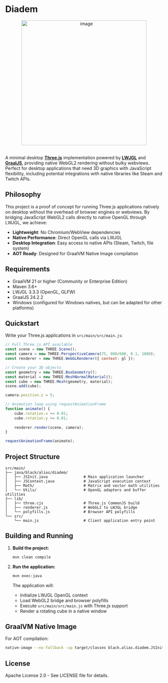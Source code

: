 # Diadem

<div align="center">
  <img width="400" height="314" alt="image" style="max-width: 100%; height: auto;" src="https://github.com/user-attachments/assets/e47582d4-24ca-453e-a9ff-3b7801f877bb" />
</div>

<br>

A minimal desktop **[Three.js](https://github.com/mrdoob/three.js)** implementation powered by **[LWJGL](https://github.com/LWJGL/lwjgl3)** and **[GraalJS](https://github.com/oracle/graaljs)**, providing native WebGL2 rendering without bulky webviews. Perfect for desktop applications that need 3D graphics with JavaScript flexibility, including potential integrations with native libraries like Steam and Twitch APIs.

## Philosophy

This project is a proof of concept for running Three.js applications natively on desktop without the overhead of browser engines or webviews. By bridging JavaScript WebGL2 calls directly to native OpenGL through LWJGL, we achieve:

- **Lightweight**: No Chromium/WebView dependencies
- **Native Performance**: Direct OpenGL calls via LWJGL
- **Desktop Integration**: Easy access to native APIs (Steam, Twitch, file system)
- **AOT Ready**: Designed for GraalVM Native Image compilation

## Requirements

- GraalVM 21 or higher (Community or Enterprise Edition)
- Maven 3.6+
- LWJGL 3.3.3 (OpenGL, GLFW)
- GraalJS 24.2.2
- Windows (configured for Windows natives, but can be adapted for other platforms)

## Quickstart

Write your Three.js applications in `src/main/src/main.js`:

```javascript
// Full Three.js API available
const scene = new THREE.Scene();
const camera = new THREE.PerspectiveCamera(75, 800/600, 0.1, 1000);
const renderer = new THREE.WebGLRenderer({ context: gl });

// Create your 3D objects
const geometry = new THREE.BoxGeometry();
const material = new THREE.MeshNormalMaterial();
const cube = new THREE.Mesh(geometry, material);
scene.add(cube);

camera.position.z = 5;

// Animation loop using requestAnimationFrame
function animate() {
    cube.rotation.x += 0.01;
    cube.rotation.y += 0.01;
    
    renderer.render(scene, camera);
}

requestAnimationFrame(animate);
```

## Project Structure

```
src/main/
├── java/black/alias/diadem/
│   ├── JSInit.java                # Main application launcher
│   ├── JSContext.java             # JavaScript execution context
│   ├── Math/                      # Matrix and vector math utilities
│   └── Utils/                     # OpenGL adapters and buffer utilities
├── lib/
│   ├── three.cjs                  # Three.js CommonJS build
│   ├── renderer.js                # WebGL2 to LWJGL bridge
│   └── polyfills.js               # Browser API polyfills
└── src/
    └── main.js                    # Client application entry point
```

## Building and Running

1. **Build the project:**
   ```bash
   mvn clean compile
   ```

2. **Run the application:**
   ```bash
   mvn exec:java
   ```

   The application will:
   - Initialize LWJGL OpenGL context
   - Load WebGL2 bridge and browser polyfills
   - Execute `src/main/src/main.js` with Three.js support
   - Render a rotating cube in a native window

## GraalVM Native Image

For AOT compilation:
```bash
native-image --no-fallback -cp target/classes black.alias.diadem.JSInit
```

## License

Apache License 2.0 - See LICENSE file for details.
